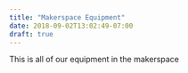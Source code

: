 ```yaml
---
title: "Makerspace Equipment"
date: 2018-09-02T13:02:49-07:00
draft: true
---
```


This is all of our equipment in the makerspace